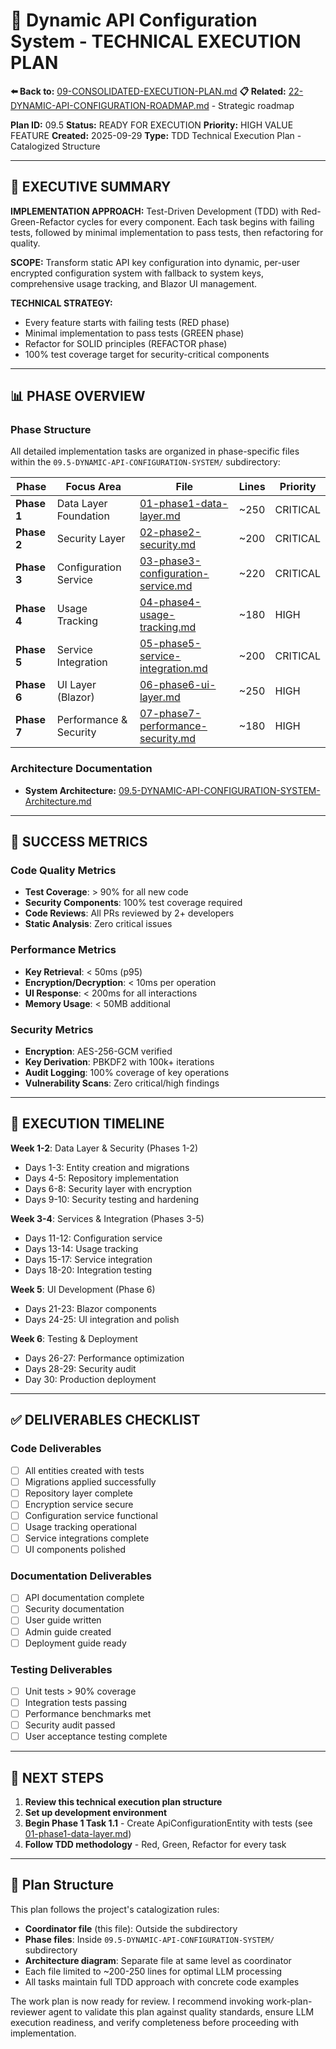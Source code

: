 # 🔧 Dynamic API Configuration System - TECHNICAL EXECUTION PLAN

**⬅️ Back to:** [09-CONSOLIDATED-EXECUTION-PLAN.md](09-CONSOLIDATED-EXECUTION-PLAN.md)
**📋 Related:** [22-DYNAMIC-API-CONFIGURATION-ROADMAP.md](22-DYNAMIC-API-CONFIGURATION-ROADMAP.md) - Strategic roadmap

**Plan ID:** 09.5
**Status:** READY FOR EXECUTION
**Priority:** HIGH VALUE FEATURE
**Created:** 2025-09-29
**Type:** TDD Technical Execution Plan - Catalogized Structure

---

## 🎯 EXECUTIVE SUMMARY

**IMPLEMENTATION APPROACH:** Test-Driven Development (TDD) with Red-Green-Refactor cycles for every component. Each task begins with failing tests, followed by minimal implementation to pass tests, then refactoring for quality.

**SCOPE:** Transform static API key configuration into dynamic, per-user encrypted configuration system with fallback to system keys, comprehensive usage tracking, and Blazor UI management.

**TECHNICAL STRATEGY:**
- Every feature starts with failing tests (RED phase)
- Minimal implementation to pass tests (GREEN phase)
- Refactor for SOLID principles (REFACTOR phase)
- 100% test coverage target for security-critical components

---

## 📊 PHASE OVERVIEW

### Phase Structure
All detailed implementation tasks are organized in phase-specific files within the `09.5-DYNAMIC-API-CONFIGURATION-SYSTEM/` subdirectory:

| Phase | Focus Area | File | Lines | Priority |
|-------|------------|------|-------|----------|
| **Phase 1** | Data Layer Foundation | [01-phase1-data-layer.md](./09.5-DYNAMIC-API-CONFIGURATION-SYSTEM/01-phase1-data-layer.md) | ~250 | CRITICAL |
| **Phase 2** | Security Layer | [02-phase2-security.md](./09.5-DYNAMIC-API-CONFIGURATION-SYSTEM/02-phase2-security.md) | ~200 | CRITICAL |
| **Phase 3** | Configuration Service | [03-phase3-configuration-service.md](./09.5-DYNAMIC-API-CONFIGURATION-SYSTEM/03-phase3-configuration-service.md) | ~220 | CRITICAL |
| **Phase 4** | Usage Tracking | [04-phase4-usage-tracking.md](./09.5-DYNAMIC-API-CONFIGURATION-SYSTEM/04-phase4-usage-tracking.md) | ~180 | HIGH |
| **Phase 5** | Service Integration | [05-phase5-service-integration.md](./09.5-DYNAMIC-API-CONFIGURATION-SYSTEM/05-phase5-service-integration.md) | ~200 | CRITICAL |
| **Phase 6** | UI Layer (Blazor) | [06-phase6-ui-layer.md](./09.5-DYNAMIC-API-CONFIGURATION-SYSTEM/06-phase6-ui-layer.md) | ~250 | HIGH |
| **Phase 7** | Performance & Security | [07-phase7-performance-security.md](./09.5-DYNAMIC-API-CONFIGURATION-SYSTEM/07-phase7-performance-security.md) | ~180 | HIGH |

### Architecture Documentation
- **System Architecture:** [09.5-DYNAMIC-API-CONFIGURATION-SYSTEM-Architecture.md](./09.5-DYNAMIC-API-CONFIGURATION-SYSTEM-Architecture.md)

---

## 🎯 SUCCESS METRICS

### Code Quality Metrics
- **Test Coverage**: > 90% for all new code
- **Security Components**: 100% test coverage required
- **Code Reviews**: All PRs reviewed by 2+ developers
- **Static Analysis**: Zero critical issues

### Performance Metrics
- **Key Retrieval**: < 50ms (p95)
- **Encryption/Decryption**: < 10ms per operation
- **UI Response**: < 200ms for all interactions
- **Memory Usage**: < 50MB additional

### Security Metrics
- **Encryption**: AES-256-GCM verified
- **Key Derivation**: PBKDF2 with 100k+ iterations
- **Audit Logging**: 100% coverage of key operations
- **Vulnerability Scans**: Zero critical/high findings

---

## 📅 EXECUTION TIMELINE

**Week 1-2**: Data Layer & Security (Phases 1-2)
- Days 1-3: Entity creation and migrations
- Days 4-5: Repository implementation
- Days 6-8: Security layer with encryption
- Days 9-10: Security testing and hardening

**Week 3-4**: Services & Integration (Phases 3-5)
- Days 11-12: Configuration service
- Days 13-14: Usage tracking
- Days 15-17: Service integration
- Days 18-20: Integration testing

**Week 5**: UI Development (Phase 6)
- Days 21-23: Blazor components
- Days 24-25: UI integration and polish

**Week 6**: Testing & Deployment
- Days 26-27: Performance optimization
- Days 28-29: Security audit
- Day 30: Production deployment

---

## ✅ DELIVERABLES CHECKLIST

### Code Deliverables
- [ ] All entities created with tests
- [ ] Migrations applied successfully
- [ ] Repository layer complete
- [ ] Encryption service secure
- [ ] Configuration service functional
- [ ] Usage tracking operational
- [ ] Service integrations complete
- [ ] UI components polished

### Documentation Deliverables
- [ ] API documentation complete
- [ ] Security documentation
- [ ] User guide written
- [ ] Admin guide created
- [ ] Deployment guide ready

### Testing Deliverables
- [ ] Unit tests > 90% coverage
- [ ] Integration tests passing
- [ ] Performance benchmarks met
- [ ] Security audit passed
- [ ] User acceptance testing complete

---

## 🚀 NEXT STEPS

1. **Review this technical execution plan structure**
2. **Set up development environment**
3. **Begin Phase 1 Task 1.1** - Create ApiConfigurationEntity with tests (see [01-phase1-data-layer.md](./09.5-DYNAMIC-API-CONFIGURATION-SYSTEM/01-phase1-data-layer.md))
4. **Follow TDD methodology** - Red, Green, Refactor for every task

---

## 📁 Plan Structure

This plan follows the project's catalogization rules:
- **Coordinator file** (this file): Outside the subdirectory
- **Phase files**: Inside `09.5-DYNAMIC-API-CONFIGURATION-SYSTEM/` subdirectory
- **Architecture diagram**: Separate file at same level as coordinator
- Each file limited to ~200-250 lines for optimal LLM processing
- All tasks maintain full TDD approach with concrete code examples

The work plan is now ready for review. I recommend invoking work-plan-reviewer agent to validate this plan against quality standards, ensure LLM execution readiness, and verify completeness before proceeding with implementation.